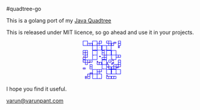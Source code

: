 #quadtree-go

This is a golang port of my [Java Quadtree](https://github.com/varunpant/Quadtree)

This is released under MIT licence, so go ahead and use it in your projects.

<p align="center">
<img  src="https://raw.githubusercontent.com/varunpant/goquadtree/master/QT.png">
</p>

I hope you find it useful.

varun@varunpant.com
